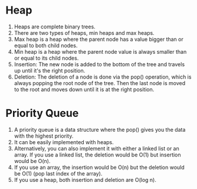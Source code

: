 # Heap
1. Heaps are complete binary trees.
2. There are two types of heaps, min heaps and max heaps.
3. Max heap is a heap where the parent node has a value bigger than or equal to both child nodes.
4. Min heap is a heap where the parent node value is always smaller than or equal to its child nodes.
5. Insertion: The new node is added to the bottom of the tree and travels up until it's the right position.
6. Deletion: The deletion of a node is done via the pop() operation, which is always popping the root node of the tree. Then the last node is moved to the root and moves down until it is at the right position.

# Priority Queue
1. A priority queue is a data structure where the pop() gives you the data with the highest priority. 
2. It can be easily implemented with heaps.
3. Alternatively, you can also implement it with either a linked list or an array. If you use a linked list, the deletion would be O(1) but insertion would be O(n).
4. If you use an array, the insertion would be O(n) but the deletion would be O(1) (pop last index of the array).
5. If you use a heap, both insertion and deletion are O(log n).
